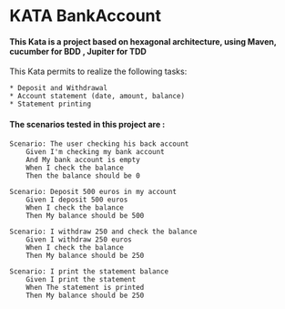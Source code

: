 # KATA BankAccount

#### This Kata is a project based on hexagonal architecture, using Maven, cucumber for BDD , Jupiter for TDD

This Kata permits to realize the following tasks:

````
* Deposit and Withdrawal
* Account statement (date, amount, balance)
* Statement printing
````

#### The scenarios tested in this project are :

````
Scenario: The user checking his back account
    Given I'm checking my bank account
    And My bank account is empty
    When I check the balance
    Then the balance should be 0
````

````
Scenario: Deposit 500 euros in my account
    Given I deposit 500 euros
    When I check the balance
    Then My balance should be 500
````

````
Scenario: I withdraw 250 and check the balance
    Given I withdraw 250 euros
    When I check the balance
    Then My balance should be 250
````

````
Scenario: I print the statement balance
    Given I print the statement
    When The statement is printed
    Then My balance should be 250
````

